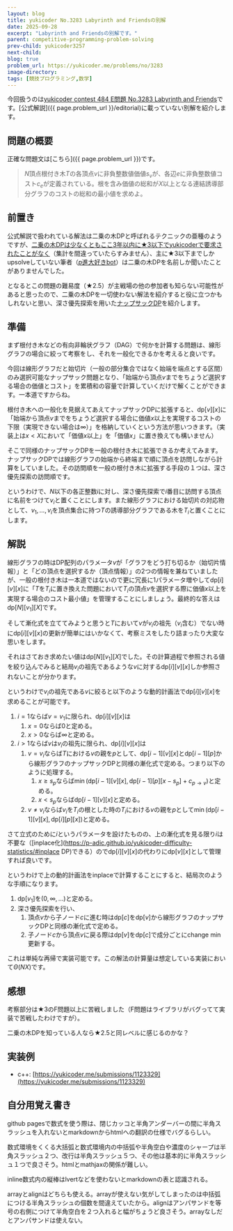```yaml
---
layout: blog
title: yukicoder No.3283 Labyrinth and Friendsの別解
date: 2025-09-28
excerpt: "Labyrinth and Friendsの別解です。"
parent: competitive-programming-problem-solving
prev-child: yukicoder3257
next-child: 
blog: true
problem_url: https://yukicoder.me/problems/no/3283
image-directory: 
tags: [競技プログラミング,数学]
---
```


今回扱うのは<a href="{{ page.problem_url }}">yukicoder contest 484 E問題 No.3283 Labyrinth and Friends</a>です。[公式解説]({{ page.problem_url }}/editorial)に載っていない別解を紹介します。


## 問題の概要

正確な問題文は[こちら]({{ page.problem_url }})です。

> $N$頂点根付き木$T$の各頂点$v$に非負整数値価値$s_v$が、各辺$e$に非負整数値コスト$c_e$が定義されている。根を含み価値の総和が$X$以上となる連結誘導部分グラフのコストの総和の最小値を求めよ。


## 前置き

公式解説で扱われている解法は二乗の木DPと呼ばれるテクニックの亜種のようですが、[二乗の木DPは少なくともここ3年以内に★3以下でyukicoderで要求されたことがなく](https://p-adic.github.io/yukicoder-difficulty-statistics/#二乗の木DP)（集計を間違っていたらすみません）、主に★3以下までしかupsolveしていない筆者（[$p$進大好きbot](https://x.com/non_archimedean)）は二乗の木DPを名前しか聞いたことがありませんでした。

となるとこの問題の難易度（★2.5）が主戦場の他の参加者も知らない可能性があると思ったので、二乗の木DPを一切使わない解法を紹介すると役に立つかもしれないと思い、深さ優先探索を用いた[ナップサックDP](https://p-adic.github.io/yukicoder-difficulty-statistics/#ナップサックDP)を紹介します。


## 準備

まず根付き木などの有向非輪状グラフ（DAG）で何かを計算する問題は、線形グラフの場合に絞って考察をし、それを一般化できるかを考えると良いです。

今回は線形グラフだと始切片（一般の部分集合ではなく始端を端点とする区間）のみ選択可能なナップサック問題となり、「始端から頂点$v$までをちょうど選択する場合の価値とコスト」を累積和の容量で計算していくだけで解くことができます。一本道ですからね。

根付き木への一般化を見据えてあえてナップサックDPに拡張すると、$\textrm{dp}[v][x]$に「始端から頂点$v$までをちょうど選択する場合に価値$x$以上を実現するコストの下限（実現できない場合は$\infty$）」を格納していくという方法が思いつきます。（実装上は$x < X$において「価値$x$以上」を「価値$x$」に置き換えても構いません）

そこで同様のナップサックDPを一般の根付き木に拡張できるか考えてみます。ナップサックDPでは線形グラフの始端から終端まで順に頂点を訪問しながら計算をしていました。その訪問順を一般の根付き木に拡張する手段の１つは、深さ優先探索の訪問順です。

というわけで、$N$以下の各正整数$i$に対し、深さ優先探索で$i$番目に訪問する頂点に名前をつけて$v_i$と置くことにします。また線形グラフにおける始切片の対応物として、$v_1,\ldots,v_i$を頂点集合に持つ$T$の誘導部分グラフである木を$T_i$と置くことにします。


## 解説

線形グラフの時はDP配列のパラメータ$v$が「グラフをどう打ち切るか（始切片情報）」と「どの頂点を選択するか（頂点情報）」の$2$つの情報を兼ねていましたが、一般の根付き木は一本道ではないので更に冗長に$1$パラメータ増やして$\textrm{dp}[i][v][x]$に「$T$を$T_i$に置き換えた問題において$T_i$の頂点$v$を選択する際に価値$x$以上を実現する場合のコスト最小値」を管理することにしましょう。最終的な答えは$\textrm{dp}[N][v_1][X]$です。

そして漸化式を立ててみようと思うと$T$において$v$が$v_i$の祖先（$v_i$含む）でない時に$\textrm{dp}[i][v][x]$の更新が簡単にはいかなくて、考察ミスをしたり詰まったり大変な思いをします。

それはさておき求めたい値は$\textrm{dp}[N][v_1][X]$でした。その計算過程で参照される値を絞り込んでみると結局$v_i$の祖先であるような$v$に対する$\textrm{dp}[i][v][x]$しか参照されないことが分かります。

というわけで$v_i$の祖先である$v$に絞ると以下のような動的計画法で$\textrm{dp}[i][v][x]$を求めることが可能です。

1. $i = 1$ならば$v = v_1$に限られ、$\textrm{dp}[i][v][x]$は
    1. $x = 0$ならば$0$と定める。
    1. $x > 0$ならば$\infty$と定める。
1. $i > 1$ならば$v$は$v_i$の祖先に限られ、$\textrm{dp}[i][v][x]$は
    1. $v = v_i$ならば$T$における$v$の親を$p$として、$\textrm{dp}[i-1][v][x]$と$\textrm{dp}[i-1][p]$から線形グラフのナップサックDPと同様の漸化式で定める。つまり以下のように処理する。
        1. $x \geq s_p$ならば$\min(\textrm{dp}[i-1][v][x],\textrm{dp}[i-1][p][x-s_p]+c_{p \to v})$と定める。
        1. $x < s_p$ならば$\textrm{dp}[i-1][v][x]$と定める。
    1. $v \neq v_i$ならば$v_i$を$T_i$の根とした時の$T_i$における$v$の親を$p$として$\min(\textrm{dp}[i-1][v][x],\textrm{dp}[i][p][x])$と定める。

さて立式のために$i$というパラメータを設けたものの、上の漸化式を見る限り$i$は不要な（[inplace化](https://p-adic.github.io/yukicoder-difficulty-statistics/#inplace DP)できる）ので$\textrm{dp}[i][v][x]$の代わりに$\textrm{dp}[v][x]$として管理すれば良いです。

というわけで上の動的計画法をinplaceで計算することにすると、結局次のような手順になります。

1. $\textrm{dp}[v_1]$を$(0,\infty,\ldots)$と定める。
1. 深さ優先探索を行い、
    1. 頂点$v$から子ノード$c$に進む時は$\textrm{dp}[c]$を$\textrm{dp}[v]$から線形グラフのナップサックDPと同様の漸化式で定める。
    1. 子ノード$c$から頂点$v$に戻る際は$\textrm{dp}[v]$を$\textrm{dp}[c]$で成分ごとにchange min更新する。

これは単純な再帰で実装可能です。この解法の計算量は想定している実装において$\Theta(NX)$です。


## 感想

考察部分は★3のF問題以上に苦戦しました（F問題はライブラリがバグってて実装で苦戦したわけですが）。

二乗の木DPを知っている人なら★2.5と同レベルに感じるのかな？


## 実装例

- c++: [https://yukicoder.me/submissions/1123329](https://yukicoder.me/submissions/1123329)


## 自分用覚え書き

github pagesで数式を使う際は、閉じカッコと半角アンダーバーの間に半角スラッシュを入れないとmarkdownからhtmlへの翻訳の仕様でバグるらしい。

数式環境をくくる大括弧と数式環境内の中括弧や半角空白や濃度のシャープは半角スラッシュ２つ、改行は半角スラッシュ５つ、その他は基本的に半角スラッシュ１つで良さそう。htmlとmathjaxの関係が難しい。

inline数式内の縦棒はlvertなどを使わないとmarkdownの表と認識される。

arrayとalignはどちらも使える。arrayが使えない気がしてしまったのは中括弧につける半角スラッシュの個数を間違えていたから。alignはアンパサンドを等号の右側につけて半角空白を２つ入れると幅がちょうど良さそう。arrayなしだとアンパサンドは使えない。
